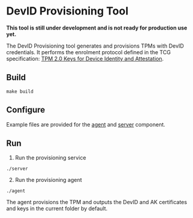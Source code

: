 # DevID Provisioning Tool

**This tool is still under development and is not ready for production use yet.**

The DevID Provisioning tool generates and provisions TPMs with DevID credentials. 
It performs the enrolment protocol defined in the TCG specification: [TPM 2.0 Keys for Device Identity and Attestation](https://trustedcomputinggroup.org/wp-content/uploads/TCG_IWG_DevID_v1r2_02dec2020.pdf).


## Build
```
make build
```

## Configure
Example files are provided for the [agent](agent.conf) and [server](server.conf) component.


## Run

1. Run the provisioning service
```
./server
```

2. Run the provisioning agent
```
./agent
```

The agent provisions the TPM and outputs the DevID and AK certificates and keys in the current folder by default.  
